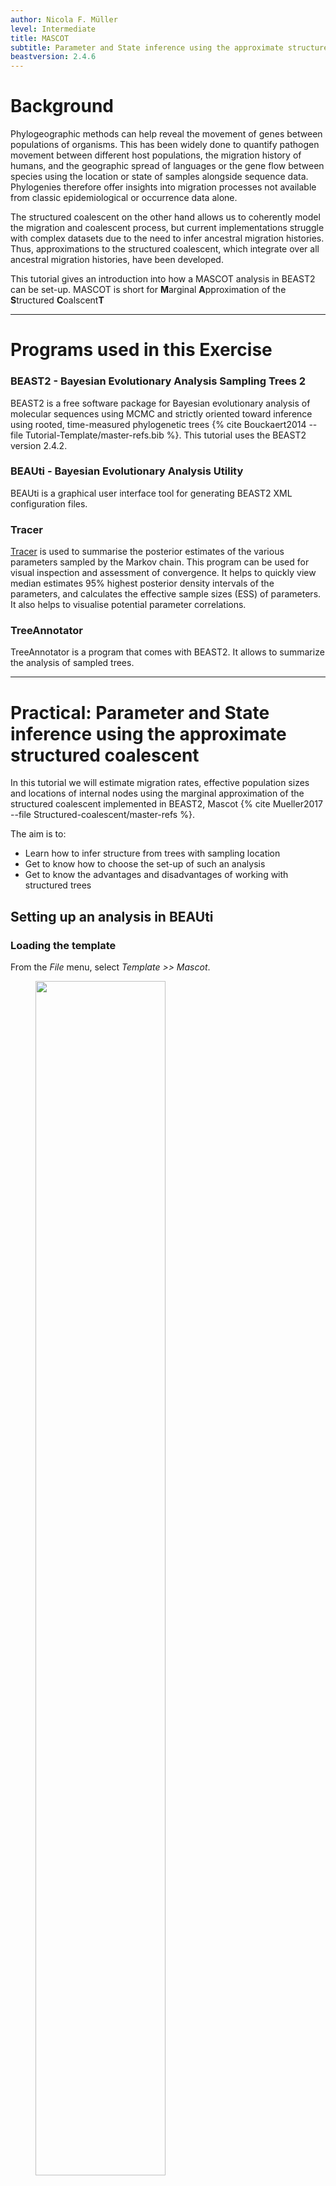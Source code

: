 ```yaml
---
author: Nicola F. Müller
level: Intermediate
title: MASCOT
subtitle: Parameter and State inference using the approximate structured coalescent
beastversion: 2.4.6
---
```



# Background

Phylogeographic methods can help reveal the movement of genes between populations of organisms. This has been widely done to quantify pathogen movement between different host populations, the migration history of humans, and the geographic spread of languages or the gene flow between species using the location or state of samples alongside sequence data. Phylogenies therefore offer insights into migration processes not available from classic epidemiological or occurrence data alone. 

The structured coalescent on the other hand allows us to coherently model the migration and coalescent process, but current implementations struggle with complex datasets due to the need to infer ancestral migration histories. Thus, approximations to the structured coalescent, which integrate over all ancestral migration histories, have been developed. 

This tutorial gives an introduction into how a MASCOT analysis in BEAST2 can be set-up. MASCOT is short for **M**arginal **A**pproximation of the **S**tructured **C**oalscent**T**

----

# Programs used in this Exercise 

### BEAST2 - Bayesian Evolutionary Analysis Sampling Trees 2

BEAST2 is a free software package for Bayesian evolutionary analysis of molecular sequences using MCMC and strictly oriented toward inference using rooted, time-measured phylogenetic trees {% cite Bouckaert2014 --file Tutorial-Template/master-refs.bib %}. This tutorial uses the BEAST2 version 2.4.2.

### BEAUti - Bayesian Evolutionary Analysis Utility

BEAUti is a graphical user interface tool for generating BEAST2 XML configuration files.


### Tracer

[Tracer](http://tree.bio.ed.ac.uk/software/tracer) is used to summarise the posterior estimates of the various parameters sampled by the Markov chain. This program can be used for visual inspection and assessment of convergence. It helps to quickly view median estimates 95% highest posterior density intervals of the parameters, and calculates the effective sample sizes (ESS) of parameters. It also helps to visualise potential parameter correlations.

### TreeAnnotator 

TreeAnnotator is a program that comes with BEAST2. It allows to summarize the analysis of sampled trees.


----

# Practical: Parameter and State inference using the approximate structured coalescent

In this tutorial we will estimate migration rates, effective population sizes and locations of internal nodes using the marginal approximation of the structured coalescent implemented in BEAST2, Mascot {% cite Mueller2017 --file Structured-coalescent/master-refs %}.

The aim is to:

-  Learn how to infer structure from trees with sampling location
-  Get to know how to choose the set-up of such an analysis
-  Get to know the advantages and disadvantages of working with structured trees


## Setting up an analysis in BEAUti
### Loading the template
From the _File_ menu, select _Template >> Mascot_.

<figure>
	<a id="fig:example1"></a>
	<img style="width:70%;" src="figures/Template.png" alt="">
	<figcaption>Figure 1: load the Mascot template.</figcaption>
</figure>

### Loading the Influenza A/H3N2 Sequences (Partitions)

The sequences can be either drag and dropped into BEAUti or added by going to _File >> Import Alignment_. Once the sequences are added, we need to specify the sampling dates and locations. 

### Get the sampling times (Tip Dates)


After clicking the _Auto-configure_ button, the sampling times can be guessed. The sampling times are encoded in the sequences names and are in the third group after splitting on the vertical bar "|". The first group after splitting is the name of the sequence, the second group contains the accession numbers. The third are the sampling times, the fourth are the sampling country and the fourth group contains the sampling US state.

<figure>
	<a id="fig:example1"></a>
	<img style="width:70%;" src="figures/TipDates.png" alt="">
	<figcaption>Figure 1: Guess sampling times.</figcaption>
</figure>

After guessing the sampling times, the column **Date** should now have values between 2000 and 2003 and the column **Height** should have values from 0 to 3. The heights denote the time difference from a sequence to the most recently sampled sequence. If everything is specified correctly, the sequence with Height 0.0 should be have Date 2002.750685. Next, the sampling locations need to be specified.

### Get the sampling locations (Tip Locations)

As for the sampling times, the sampling locations can be guessed from the sequence names. Initialilly the colum **Location** should be NOT_SET for every sequence. After clicking the _Guess_ button, you can split the sequence splitting on the vertical bar "|" again. As said before, the locations are in the fourth group. After clicking the _OK_ button, the window should now look likel in the figure below

<figure>
	<a id="fig:example1"></a>
	<img style="width:70%;" src="figures/TipLocations.png" alt="">
	<figcaption>Figure 1: Guess sampling locations.</figcaption>
</figure>

### Specify the Site Model (Site Model)

Next, we have to specify the site model. For Influenza Hemagluttanin sequences as we have here, HKY is the most commonly used model of nucleotide evolution. It allows for difference in transversion and transition rates. Meaning that changes between bases that are chemically closer related (transitions) are allowed to have a different rate than changes between bases that chemically more distinct (transversion).

<figure>
	<a id="fig:example1"></a>
	<img style="width:70%;" src="figures/SiteModel.png" alt="">
	<figcaption>Figure 1: Set the site model.</figcaption>
</figure>


### Set the clock model (Clock Model)

### Specify the priors and set dimensions (Priors)
Now we need to set the priors as well as the dimensions of the effective population sizes and the migration rates. For this example we have sequences from Australia, Hong Kong, New Zealand and, New York (USA). Overall we have four different locations, meaning that we need and effective popualtions size for each of these locations. You can set the dimension of the effective population size by pressing the _initial_ button. A window will then appear where you can set the dimension to 1. Next, we can change the prior to a Log Normal prior with M=0 and S=4. An exponential distribution would be favoring small values of Ne's, whereas a Log Normal distribution is less informative.


<figure>
	<a id="fig:example1"></a>
	<img style="width:70%;" src="figures/SetNeDimension.png" alt="">
	<figcaption>Figure 1: Set the site model.</figcaption>
</figure>


Next, we have to set the dimension of the migration rate parameter. A lineage from any of the 4 locations can migrate to 3 (4-1) other locations. Overall, we therefor have to estimate 4*(4-1) migration rates and have to set the dimension accordingly. The exponential distribution as a prior on the migration rate puts much weight on lower values while not prohibiting larger ones.


<figure>
	<a id="fig:example1"></a>
	<img style="width:70%;" src="figures/SetMigrationDimension.png" alt="">
	<figcaption>Figure 1: Set the site model.</figcaption>
</figure>

Next, we have to set a prior for the clock rate. Since we only have a narrow time window of less than a year and only 80 sequences, there isn't much information in the data about the clock rate. We have however a good idea about it for Influenza A/H3N2 Hemagglutinin. We can therefor set the prior to be normally distributed around 0.005 substitution per site and year with a variance of 0.0001. (At this point we could also fix the rate, but this would require deleting the operators in the xml that act on the clock rate)


### Specify the MCMC chain length (MCMC)

Here we can set the length of the MCMC chain and after how many iterations the parameter and trees a logged. For this dataset, 5 million iterations should be sufficient. In order to avoid producing to large log a trees files, we can set the logEvery to 10000. Next, we have to save the *xml file under _File >> Save as_.

<figure>
	<a id="fig:example1"></a>
	<img style="width:70%;" src="figures/MCMC.png" alt="">
	<figcaption>Figure 1: load the Mascot template.</figcaption>
</figure>

### Run the Analysis using BEAST2 (MCMC)
Run the \*.xml using BEAST2 to test if the xml is actually working and then either use finished runs from the *precooked-runs* folder.

### Analyse the log file using Tracer

First, we can open the \*.log file in tracer to check if the MCMC has converged

<figure>
	<a id="fig:example1"></a>
	<img style="width:70%;" src="figures/LogPosterior.png" alt="">
	<figcaption>Figure 1: load the Mascot template.</figcaption>
</figure>

<figure>
	<a id="fig:example1"></a>
	<img style="width:70%;" src="figures/LogNe.png" alt="">
	<figcaption>Figure 1: load the Mascot template.</figcaption>
</figure>

<figure>
	<a id="fig:example1"></a>
	<img style="width:70%;" src="figures/LogMigration.png" alt="">
	<figcaption>Figure 1: load the Mascot template.</figcaption>
</figure>

### Make the mcc tree using TreeAnnotator

### look at the mcc tree using FigTree

<figure>
	<a id="fig:example1"></a>
	<img style="width:70%;" src="figures/HongKong.png" alt="">
	<figcaption>Figure 1: load the Mascot template.</figcaption>
</figure>
<figure>
	<a id="fig:example1"></a>
	<img style="width:70%;" src="figures/NewZealand.png" alt="">
	<figcaption>Figure 1: load the Mascot template.</figcaption>
</figure>
<figure>
	<a id="fig:example1"></a>
	<img style="width:70%;" src="figures/NewYork.png" alt="">
	<figcaption>Figure 1: load the Mascot template.</figcaption>
</figure>


----

# Useful Links

- [Bayesian Evolutionary Analysis with BEAST 2](http://www.beast2.org/book.html) {% cite BEAST2book2014 --file Tutorial-Template/master-refs.bib %}
- BEAST 2 website and documentation: [http://www.beast2.org/](http://www.beast2.org/)
- BEAST 1 website and documentation: [http://beast.bio.ed.ac.uk](http://beast.bio.ed.ac.uk)
- Join the BEAST user discussion: [http://groups.google.com/group/beast-users](http://groups.google.com/group/beast-users) 

----

# Relevant References

{% bibliography --cited --file Tutorial-Template/master-refs.bib %}
